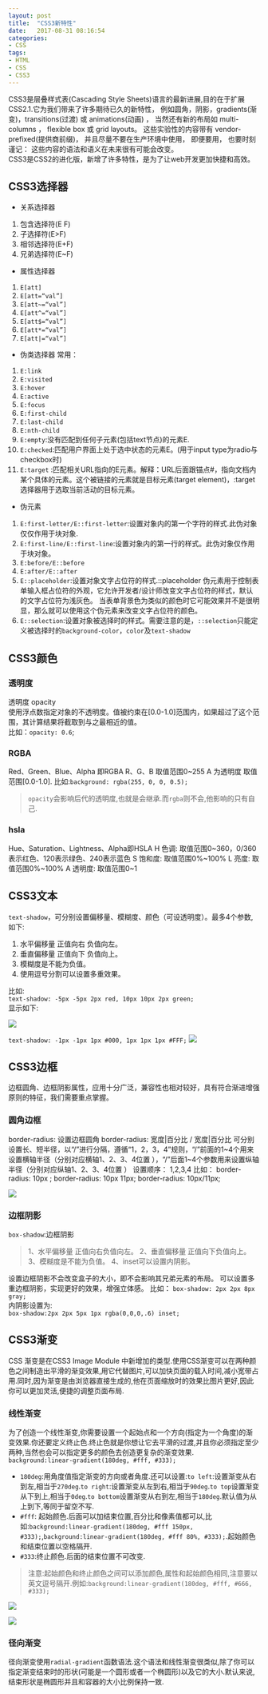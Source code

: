 ```yaml
---
layout: post
title:  "CSS3新特性"
date:   2017-08-31 08:16:54
categories:
- CSS
tags:
- HTML
- CSS
- CSS3
---
```




CSS3是层叠样式表(Cascading Style Sheets)语言的最新进展,目的在于扩展CSS2.1.它为我们带来了许多期待已久的新特性， 例如圆角，阴影，gradients(渐变)，transitions(过渡) 或 animations(动画) ， 当然还有新的布局如 multi-columns ， flexible box 或 grid layouts。 这些实验性的内容带有 vendor-prefixed(提供商前缀)， 并且尽量不要在生产环境中使用， 即便要用， 也要时刻谨记： 这些内容的语法和语义在未来很有可能会改变。    
CSS3是CSS2的进化版，新增了许多特性，是为了让web开发更加快捷和高效。







## CSS3选择器


- 关系选择器
1. 包含选择符(E F)
2. 子选择符(E>F)
3. 相邻选择符(E+F)
4. 兄弟选择符(E~F)

- 属性选择器
1. `E[att]`
2. `E[att=“val”]`
3. `E[att~=“val”]`
4. `E[att^=“val”]`
5. `E[att$=“val”]`
6. `E[att*=“val”]`
7. `E[att|=“val”]`

- 伪类选择器
常用：
1. `E:link`
2. `E:visited`
3. `E:hover`
4. `E:active`
5. `E:focus`
6. `E:first-child`
7. `E:last-child`
8. `E:nth-child`
9. `E:empty`:没有匹配到任何子元素(包括text节点)的元素E.
10. `E:checked`:匹配用户界面上处于选中状态的元素E。(用于input type为radio与checkbox时)
11. `E:target` :匹配相关URL指向的E元素。解释：URL后面跟锚点#，指向文档内某个具体的元素。这个被链接的元素就是目标元素(target element)，:target选择器用于选取当前活动的目标元素。

- 伪元素
1. `E:first-letter/E::first-letter`:设置对象内的第一个字符的样式.此伪对象仅仅作用于块对象.
2. `E:first-line/E::first-line`:设置对象内的第一行的样式。此伪对象仅作用于块对象。
3. `E:before/E::before`
4. `E:after/E::after`
5. `E::placeholder`:设置对象文字占位符的样式.::placeholder 伪元素用于控制表单输入框占位符的外观，它允许开发者/设计师改变文字占位符的样式，默认的文字占位符为浅灰色。
当表单背景色为类似的颜色时它可能效果并不是很明显，那么就可以使用这个伪元素来改变文字占位符的颜色。
6. `E::selection`:设置对象被选择时的样式。需要注意的是，`::selection`只能定义被选择时的`background-color`，`color`及`text-shadow`

## CSS3颜色

### 透明度

透明度 opacity    
使用浮点数指定对象的不透明度。值被约束在[0.0-1.0]范围内，如果超过了这个范围，其计算结果将截取到与之最相近的值。   
比如：`opacity: 0.6`;

### RGBA

Red、Green、Blue、Alpha 即RGBA
R、G、B 取值范围0~255 A 为透明度 取值范围[0.0-1.0].
比如:`background: rgba(255, 0, 0, 0.5);`

>`opacity`会影响后代的透明度,也就是会继承.而`rgba`则不会,他影响的只有自己.

### hsla

Hue、Saturation、Lightness、Alpha即HSLA
H 色调: 取值范围0~360，0/360表示红色、120表示绿色、240表示蓝色
S 饱和度: 取值范围0%~100%
L 亮度: 取值范围0%~100%
A 透明度: 取值范围0~1

## CSS3文本

`text-shadow`，可分别设置偏移量、模糊度、颜色（可设透明度）。最多4个参数,如下:

1. 水平偏移量 正值向右 负值向左。
2. 垂直偏移量 正值向下 负值向上。
3. 模糊度是不能为负值。
4. 使用逗号分割可以设置多重效果。

比如:    
`text-shadow: -5px -5px 2px red, 10px 10px 2px green;`    
显示如下:

![](http://oujvmc3la.bkt.clouddn.com/text.png)

`text-shadow: -1px -1px 1px #000, 1px 1px 1px #FFF;`
![](http://oujvmc3la.bkt.clouddn.com/text1.png)

## CSS3边框

边框圆角、边框阴影属性，应用十分广泛，兼容性也相对较好，具有符合渐进增强原则的特征，我们需要重点掌握。

### 圆角边框

border-radius: 设置边框圆角
border-radius: 宽度|百分比 / 宽度|百分比
可分别设置长、短半径，以“/”进行分隔，遵循“1，2，3，4”规则，“/”前面的1~4个用来设置横轴半径（分别对应横轴1、2、3、4位置 ），“/”后面1~4个参数用来设置纵轴半径（分别对应纵轴1、2、3、4位置 ）
设置顺序： 1,2,3,4
比如：
border-radius: 10px ;
border-radius: 10px 11px;
border-radius: 10px/11px;

![](http://oujvmc3la.bkt.clouddn.com/border.png)

### 边框阴影

`box-shadow`:边框阴影  

>1、水平偏移量 正值向右负值向左。
2、垂直偏移量 正值向下负值向上。
3、模糊度是不能为负值。
4、inset可以设置内阴影。

设置边框阴影不会改变盒子的大小，即不会影响其兄弟元素的布局。
可以设置多重边框阴影，实现更好的效果，增强立体感。
比如：
`box-shadow: 2px 2px 8px gray;`   
内阴影设置为:    
`box-shadow:2px 2px 5px 1px rgba(0,0,0,.6) inset;`

## CSS3渐变

CSS 渐变是在CSS3 Image Module 中新增加的类型.使用CSS渐变可以在两种颜色之间制造出平滑的渐变效果,用它代替图片,可以加快页面的载入时间,减小宽带占用.同时,因为渐变是由浏览器直接生成的,他在页面缩放时的效果比图片更好,因此你可以更加灵活,便捷的调整页面布局.

### 线性渐变

为了创造一个线性渐变,你需要设置一个起始点和一个方向(指定为一个角度)的渐变效果.你还要定义终止色.终止色就是你想让它去平滑的过渡,并且你必须指定至少两种,当然也会可以指定更多的颜色去创造更复杂的渐变效果.   
`background:linear-gradient(180deg, #fff, #333);`       

- `180deg`:用角度值指定渐变的方向或者角度.还可以设置:`to left`:设置渐变从右到左,相当于`270deg`.`to right`:设置渐变从左到右,相当于`90deg`.`to top`设置渐变从下到上,相当于`0deg`.`to bottom`设置渐变从右到左,相当于`180deg`.默认值为从上到下,等同于留空不写.
- `#fff`: 起始颜色.后面可以加结束位置,百分比和像素值都可以,比如:`background:linear-gradient(180deg, #fff 150px, #333);`,`background:linear-gradient(180deg, #fff 80%, #333);`.起始颜色和结束位置以空格隔开.
- `#333`:终止颜色.后面的结束位置不可改变.

> 注意:起始颜色和终止颜色之间可以添加颜色,属性和起始颜色相同,注意要以英文逗号隔开.例如:`background:linear-gradient(180deg, #fff, #666, #333);`

![](http://oujvmc3la.bkt.clouddn.com/linear-gradient.png)

![](http://oujvmc3la.bkt.clouddn.com/linear-gradient1.png)

### 径向渐变

径向渐变使用`radial-gradient`函数语法.这个语法和线性渐变很类似,除了你可以指定渐变结束时的形状(可能是一个圆形或者一个椭圆形)以及它的大小.默认来说,结束形状是椭圆形并且和容器的大小比例保持一致.
